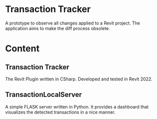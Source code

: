 # Transaction Tracker

A prototype to observe all changes applied to a Revit project. 
The application aims to make the diff process obsolete. 

# Content

## Transaction Tracker

The Revit Plugin written in CSharp. 
Developed and tested in Revit 2022. 

## TransactionLocalServer

A simple FLASK server written in Python. 
It provides a dashboard that visualizes the detected transactions in a nice manner. 
